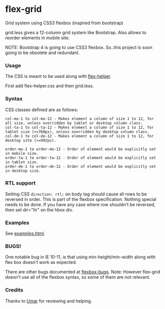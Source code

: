 # flex-grid
Grid system using CSS3 flexbox (inspired from bootstrap)

grid.less gives a 12-column grid system like Bootstrap. Also allows to reorder elements in mobile site.

NOTE: Bootstrap 4 is going to use CSS3 flexbox. So..this project is soon going to be obsolete and redundant.

### Usage
The CSS is meant to be used along with [flex-helper](https://github.com/Munawwar/flex-helper).

First add flex-helper.css and then grid.less.

### Syntax

CSS classes defined are as follows:
```
col-mo-1 to col-mo-12 - Makes element a column of size 1 to 12, for all size, unless overridden by tablet or desktop column class.
col-ta-1 to col-ta-12 - Makes element a column of size 1 to 12, for tablet size (>=768px), unless overridden by desktop column class.
col-de-1 to col-de-12 - Makes element a column of size 1 to 12, for desktop szte (>=992px).

order-mo-1 to order-mo-12 - Order of element would be explicitly set in mobile size.
order-ta-1 to order-ta-12 - Order of element would be explicitly set in tablet size.
order-de-1 to order-de-12 - Order of element would be explicitly set in desktop size.
```

### RTL support

Setting CSS `direction: rtl;` on body tag should cause all rows to be reversed in order. This is part of the flexbox specification. Nothing special needs to be done. If you have any case where row shouldn't be reversed, then set dir="ltr" on the hbox div.

### Examples

See [examples.html](https://munawwar.github.io/flex-grid/examples.html).

### BUGS!

One notable bug in IE 10-11, is that using min-height/min-width along with flex box doesn't work as expected.

There are other bugs documented at [flexbox-bugs](https://github.com/philipwalton/flexbugs).
Note: However flex-grid doesn't use all of the flexbox syntax, so some of them are not relevant.

### Credits

Thanks to [Umar](https://github.com/w3debugger) for reviewing and helping.
